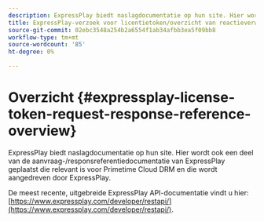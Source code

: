 ```yaml
---
description: ExpressPlay biedt naslagdocumentatie op hun site. Hier wordt ook een deel van de aanvraag-/responsreferentiedocumentatie van ExpressPlay geplaatst die relevant is voor Primetime Cloud DRM en die wordt aangedreven door ExpressPlay.
title: ExpressPlay-verzoek voor licentietoken/overzicht van reactieverwijzing
source-git-commit: 02ebc3548a254b2a6554f1ab34afbb3ea5f09bb8
workflow-type: tm+mt
source-wordcount: '85'
ht-degree: 0%

---
```


# Overzicht {#expressplay-license-token-request-response-reference-overview}

ExpressPlay biedt naslagdocumentatie op hun site. Hier wordt ook een deel van de aanvraag-/responsreferentiedocumentatie van ExpressPlay geplaatst die relevant is voor Primetime Cloud DRM en die wordt aangedreven door ExpressPlay.

De meest recente, uitgebreide ExpressPlay API-documentatie vindt u hier: [https://www.expressplay.com/developer/restapi/](https://www.expressplay.com/developer/restapi/).
